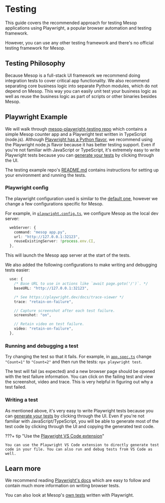 # Testing

This guide covers the recommended approach for testing Mesop applications using Playwright, a popular browser automation and testing framework.

However, you can use any other testing framework and there's no official testing framework for Mesop.

## Testing Philosophy

Because Mesop is a full-stack UI framework we recommend doing integration tests to cover critical app functionality. We also recommend separating core business logic into separate Python modules, which do not depend on Mesop. This way you can easily unit test your business logic as well as reuse the business logic as part of scripts or other binaries besides Mesop.

## Playwright Example

We will walk through [mesop-playwright-testing repo](https://github.com/wwwillchen/mesop-playwright-testing) which contains a simple Mesop counter app and a Playwright test written in TypeScript (node.js). Although [Playwright has a Python flavor](https://playwright.dev/python/), we recommend using the Playwright node.js flavor because it has better testing support. Even if you're not familiar with JavaScript or TypeScript, it's extremely easy to write Playwright tests because you can [generate your tests](https://playwright.dev/docs/codegen-intro) by clicking through the UI.

The testing example repo's [README.md](https://github.com/wwwillchen/mesop-playwright-testing?tab=readme-ov-file#mesop-playwright-testing-example) contains instructions for setting up your environment and running the tests.

### Playwright config

The playwright configuration used is similar to the [default one](https://playwright.dev/docs/intro#installing-playwright), however we change a few configurations specific for Mesop.

For example, in [`playwright.config.ts`](https://github.com/wwwillchen/mesop-playwright-testing/blob/main/playwright.config.ts), we configure Mesop as the local dev server:

```ts
  webServer: {
    command: "mesop app.py",
    url: "http://127.0.0.1:32123",
    reuseExistingServer: !process.env.CI,
  },
```

This will launch the Mesop app server at the start of the tests.

We also added the following configurations to make writing and debugging tests easier:

```ts
  use: {
    /* Base URL to use in actions like `await page.goto('/')`. */
    baseURL: "http://127.0.0.1:32123",

    /* See https://playwright.dev/docs/trace-viewer */
    trace: "retain-on-failure",

    // Capture screenshot after each test failure.
    screenshot: "on",

    // Retain video on test failure.
    video: "retain-on-failure",
  },
```

### Running and debugging a test

Try changing the test so that it fails. For example, in [`app.spec.ts`](https://github.com/wwwillchen/mesop-playwright-testing/blob/main/tests/app.spec.ts) change `"Count=1"` to `"Count=2"` and then run the tests: `npx playwright test`.

The test will fail (as expected) and a new browser page should be opened with the test failure information. You can click on the failing test and view the screenshot, video and trace. This is very helpful in figuring out why a test failed.

### Writing a test

As mentioned above, it's very easy to write Playwright tests because you can [generate your tests](https://playwright.dev/docs/codegen-intro) by clicking through the UI. Even if you're not familiar with JavaScript/TypeScript, you will be able to generate most of the test code by clicking through the UI and copying the generated test code.

???+ tip "Use the [Playwright VS Code extension](https://playwright.dev/docs/getting-started-vscode)"

    You can use the Playwright VS Code extension to directly generate test code in your file. You can also run and debug tests from VS Code as well.

## Learn more

We recommend reading [Playwright's docs](https://playwright.dev) which are easy to follow and contain much more information on writing browser tests.

You can also look at Mesop's [own tests](https://github.com/google/mesop/tree/main/mesop/tests/e2e) written with Playwright.
